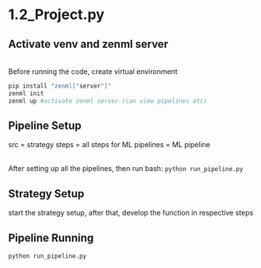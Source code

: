 # 1.2_Project.py
## Activate venv and zenml server
<br>Before running the code, create virtual environment
```bash
pip install "zenml["server"]"
zenml init
zenml up #activate zenml server (can view pipelines etc)
```

## Pipeline Setup
src = strategy
steps = all steps for ML
pipelines = ML pipeline

<br>After setting up all the pipelines, then run bash: `python run_pipeline.py`

## Strategy Setup
start the strategy setup, after that, develop the function in respective steps

## Pipeline Running
```bash
python run_pipeline.py
```
